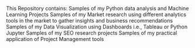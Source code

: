 This Repository contains:
Samples of my Python data analysis and Machine Learning Projects
Samples of my Market research using different analytics tools in the market to gather insights and business recommendations
Samples of my Data Visualization using Dashboards i.e., Tableau or Python Jupyter
Samples of my SEO research projects
Samples of my practical application of Project Management tools 
